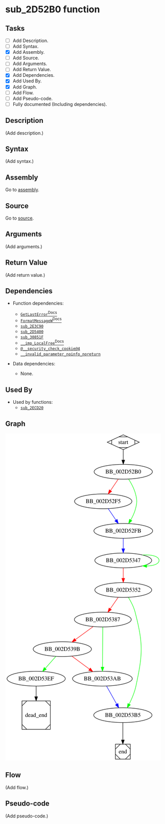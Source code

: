 # sub_2D52B0 function

## Tasks

- [ ] Add Description.
- [ ] Add Syntax.
- [X] Add Assembly.
- [ ] Add Source.
- [ ] Add Arguments.
- [ ] Add Return Value.
- [X] Add Dependencies.
- [X] Add Used By.
- [X] Add Graph.
- [ ] Add Flow.
- [ ] Add Pseudo-code.
- [ ] Fully documented (Including dependencies).

## Description

(Add description.)

## Syntax

(Add syntax.)

## Assembly

Go to [assembly](../asm/sub_2D52B0.asm).

## Source

Go to [source](../cc/sub_2D52B0.cc).

## Arguments

(Add arguments.)

## Return Value

(Add return value.)

## Dependencies

* Function dependencies:
  * [`GetLastError`<sup>Docs</sup>](https://docs.microsoft.com/en-us/windows/win32/api/errhandlingapi/nf-errhandlingapi-getlasterror)
  * [`FormatMessageW`<sup>Docs</sup>](https://docs.microsoft.com/en-us/windows/win32/api/winbase/nf-winbase-formatmessagew)
  * [`sub_2E3C90`](sub_2E3C90.md)
  * [`sub_2D5400`](sub_2D5400.md)
  * [`sub_30851F`](sub_30851F.md)
  * [`__imp_LocalFree`<sup>Docs</sup>](https://docs.microsoft.com/en-us/windows/win32/api/winbase/nf-winbase-localfree)
  * [`@__security_check_cookie@4`](@__security_check_cookie@4.md)
  * [`__invalid_parameter_noinfo_noreturn`](__invalid_parameter_noinfo_noreturn.md)


* Data dependencies:
  * None.

## Used By

* Used by functions:
  * [`sub_2ECD20`](sub_2ECD20.md)

## Graph

![sub_2D52B0 Graph](../svg/sub_2D52B0.svg "sub_2D52B0 Graph")

## Flow

(Add flow.)

## Pseudo-code

(Add pseudo-code.)


